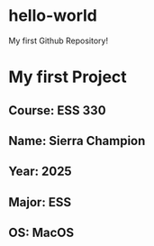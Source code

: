 # hello-world
My first Github Repository!
# My first Project
## **Course**: ESS 330
## **Name**: Sierra Champion
## **Year**: 2025
## **Major**: ESS
## **OS**: MacOS 
